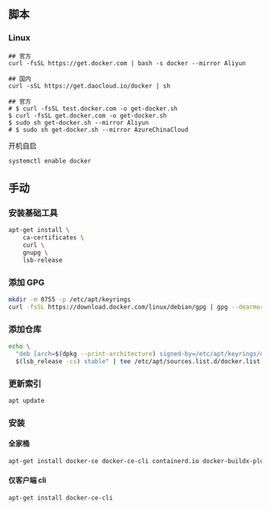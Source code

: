 ## 脚本

### Linux

```
## 官方
curl -fsSL https://get.docker.com | bash -s docker --mirror Aliyun

## 国内
curl -sSL https://get.daocloud.io/docker | sh

## 官方
# $ curl -fsSL test.docker.com -o get-docker.sh
$ curl -fsSL get.docker.com -o get-docker.sh
$ sudo sh get-docker.sh --mirror Aliyun
# $ sudo sh get-docker.sh --mirror AzureChinaCloud
```

开机自启

```bash
systemctl enable docker
```

## 手动

### 安装基础工具

```bash
apt-get install \
    ca-certificates \
    curl \
    gnupg \
    lsb-release
```

### 添加 GPG

```bash
mkdir -m 0755 -p /etc/apt/keyrings
curl -fsSL https://download.docker.com/linux/debian/gpg | gpg --dearmor -o /etc/apt/keyrings/docker.gpg
```

### 添加仓库

```bash
echo \
  "deb [arch=$(dpkg --print-architecture) signed-by=/etc/apt/keyrings/docker.gpg] https://download.docker.com/linux/debian \
  $(lsb_release -cs) stable" | tee /etc/apt/sources.list.d/docker.list > /dev/null
```

### 更新索引

```bash
apt update
```

### 安装

#### 全家桶

```bash
apt-get install docker-ce docker-ce-cli containerd.io docker-buildx-plugin docker-compose-plugin
```

#### 仅客户端 cli

```bash
apt-get install docker-ce-cli
```